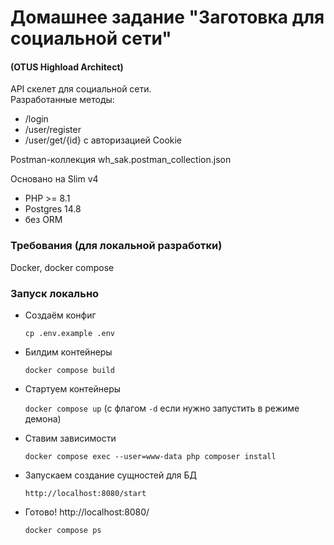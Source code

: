 # Домашнее задание "Заготовка для социальной сети" 
#### (OTUS Highload Architect) #### 
API скелет для социальной сети.  
Разработанные методы:
 - /login
 - /user/register
 - /user/get/{id}  с авторизацией Cookie
 
Postman-коллекция  wh_sak.postman_collection.json

Основано на Slim v4
 - PHP >= 8.1
 - Postgres 14.8
 - без ORM

### Требования (для локальной разработки)

Docker, docker compose

### Запуск локально
- Создаём конфиг
 
  `cp .env.example .env`

- Билдим контейнеры

  `docker compose build`

- Стартуем контейнеры

  `docker compose up` (с флагом `-d` если нужно запустить в режиме демона)

- Ставим зависимости

  `docker compose exec --user=www-data php composer install`

- Запускаем создание сущностей для БД 

  `http://localhost:8080/start`

- Готово! http://localhost:8080/

  `docker compose ps`
